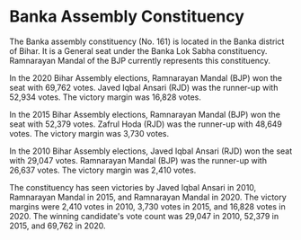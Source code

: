 # Banka Assembly Constituency

The Banka assembly constituency (No. 161) is located in the Banka district of Bihar. It is a General seat under the Banka Lok Sabha constituency. Ramnarayan Mandal of the BJP currently represents this constituency.

In the 2020 Bihar Assembly elections, Ramnarayan Mandal (BJP) won the seat with 69,762 votes. Javed Iqbal Ansari (RJD) was the runner-up with 52,934 votes. The victory margin was 16,828 votes.

In the 2015 Bihar Assembly elections, Ramnarayan Mandal (BJP) won the seat with 52,379 votes. Zafrul Hoda (RJD) was the runner-up with 48,649 votes. The victory margin was 3,730 votes.

In the 2010 Bihar Assembly elections, Javed Iqbal Ansari (RJD) won the seat with 29,047 votes. Ramnarayan Mandal (BJP) was the runner-up with 26,637 votes. The victory margin was 2,410 votes.

The constituency has seen victories by Javed Iqbal Ansari in 2010, Ramnarayan Mandal in 2015, and Ramnarayan Mandal in 2020. The victory margins were 2,410 votes in 2010, 3,730 votes in 2015, and 16,828 votes in 2020. The winning candidate's vote count was 29,047 in 2010, 52,379 in 2015, and 69,762 in 2020.
